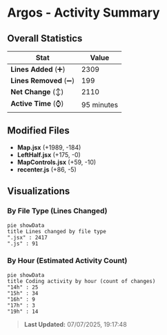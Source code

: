 # Argos - Activity Summary 

## Overall Statistics

| Stat                   | Value                                                             |
| ---------------------- | ----------------------------------------------------------------- |
| **Lines Added** (➕)   | 2309                                          |
| **Lines Removed** (➖) | 199                                        |
| **Net Change** (↕)    | 2110                |
| **Active Time** (⌚)   | 95 minutes |


## Modified Files
- **Map.jsx** (+1989, -184)
- **LeftHalf.jsx** (+175, -0)
- **MapControls.jsx** (+59, -10)
- **recenter.js** (+86, -5)

## Visualizations

### By File Type (Lines Changed)

```mermaid
pie showData
title Lines changed by file type
".jsx" : 2417
".js" : 91
```

### By Hour (Estimated Activity Count)

```mermaid
pie showData
title Coding activity by hour (count of changes)
"14h" : 25
"15h" : 34
"16h" : 9
"17h" : 3
"19h" : 14
```


> **Last Updated:** 07/07/2025, 19:17:48